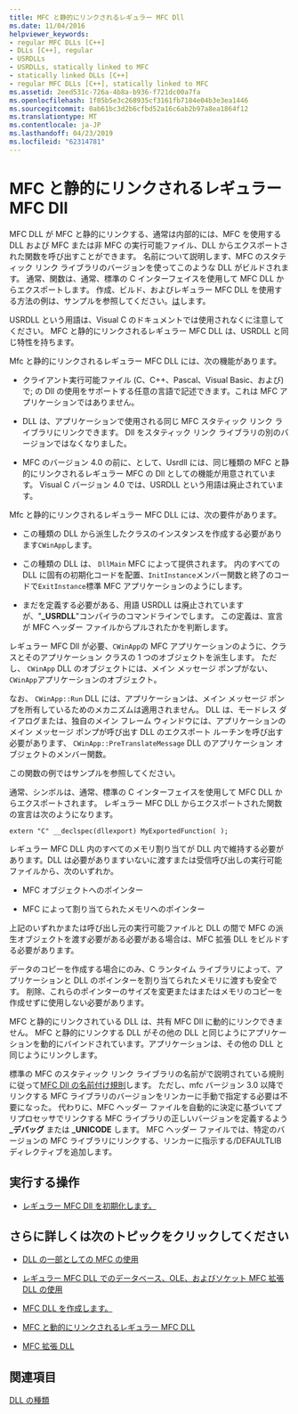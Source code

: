 ```yaml
---
title: MFC と静的にリンクされるレギュラー MFC Dll
ms.date: 11/04/2016
helpviewer_keywords:
- regular MFC DLLs [C++]
- DLLs [C++], regular
- USRDLLs
- USRDLLs, statically linked to MFC
- statically linked DLLs [C++]
- regular MFC DLLs [C++], statically linked to MFC
ms.assetid: 2eed531c-726a-4b8a-b936-f721dc00a7fa
ms.openlocfilehash: 1f05b5e3c268935cf3161fb7184e04b3e3ea1446
ms.sourcegitcommit: 0ab61bc3d2b6cfbd52a16c6ab2b97a8ea1864f12
ms.translationtype: MT
ms.contentlocale: ja-JP
ms.lasthandoff: 04/23/2019
ms.locfileid: "62314781"
---
```

# <a name="regular-mfc-dlls-statically-linked-to-mfc"></a>MFC と静的にリンクされるレギュラー MFC Dll

MFC DLL が MFC と静的にリンクする、通常は内部的には、MFC を使用する DLL および MFC または非 MFC の実行可能ファイル、DLL からエクスポートされた関数を呼び出すことができます。 名前について説明します、MFC のスタティック リンク ライブラリのバージョンを使ってこのような DLL がビルドされます。 通常、関数は、通常、標準の C インターフェイスを使用して MFC DLL からエクスポートします。 作成、ビルド、およびレギュラー MFC DLL を使用する方法の例は、サンプルを参照してください。[は](https://github.com/Microsoft/VCSamples/tree/master/VC2010Samples/MFC/advanced/DllScreenCap)します。

USRDLL という用語は、Visual C のドキュメントでは使用されなくに注意してください。 MFC と静的にリンクされるレギュラー MFC DLL は、USRDLL と同じ特性を持ちます。

Mfc と静的にリンクされるレギュラー MFC DLL には、次の機能があります。

- クライアント実行可能ファイル (C、C++、Pascal、Visual Basic、および) で; の Dll の使用をサポートする任意の言語で記述できます。これは MFC アプリケーションではありません。

- DLL は、アプリケーションで使用される同じ MFC スタティック リンク ライブラリにリンクできます。 Dll をスタティック リンク ライブラリの別のバージョンではなくなりました。

- MFC のバージョン 4.0 の前に、として、Usrdll には、同じ種類の MFC と静的にリンクされるレギュラー MFC の Dll としての機能が用意されています。 Visual C バージョン 4.0 では、USRDLL という用語は廃止されています。

Mfc と静的にリンクされるレギュラー MFC DLL には、次の要件があります。

- この種類の DLL から派生したクラスのインスタンスを作成する必要があります`CWinApp`します。

- この種類の DLL は、 `DllMain` MFC によって提供されます。 内のすべての DLL に固有の初期化コードを配置、`InitInstance`メンバー関数と終了のコードで`ExitInstance`標準 MFC アプリケーションのようにします。

- まだを定義する必要がある、用語 USRDLL は廃止されていますが、"**_USRDLL**"コンパイラのコマンドラインでします。 この定義は、宣言が MFC ヘッダー ファイルからプルされたかを判断します。

レギュラー MFC Dll が必要、`CWinApp`の MFC アプリケーションのように、クラスとそのアプリケーション クラスの 1 つのオブジェクトを派生します。 ただし、 `CWinApp` DLL のオブジェクトには、メイン メッセージ ポンプがない、`CWinApp`アプリケーションのオブジェクト。

なお、 `CWinApp::Run` DLL には、アプリケーションは、メイン メッセージ ポンプを所有しているためのメカニズムは適用されません。 DLL は、モードレス ダイアログまたは、独自のメイン フレーム ウィンドウには、アプリケーションのメイン メッセージ ポンプが呼び出す DLL のエクスポート ルーチンを呼び出す必要があります、 `CWinApp::PreTranslateMessage` DLL のアプリケーション オブジェクトのメンバー関数。

この関数の例ではサンプルを参照してください。

通常、シンボルは、通常、標準の C インターフェイスを使用して MFC DLL からエクスポートされます。 レギュラー MFC DLL からエクスポートされた関数の宣言は次のようになります。

```
extern "C" __declspec(dllexport) MyExportedFunction( );
```

レギュラー MFC DLL 内のすべてのメモリ割り当てが DLL 内で維持する必要があります。DLL は必要がありますいないに渡すまたは受信呼び出しの実行可能ファイルから、次のいずれか。

- MFC オブジェクトへのポインター

- MFC によって割り当てられたメモリへのポインター

上記のいずれかまたは呼び出し元の実行可能ファイルと DLL の間で MFC の派生オブジェクトを渡す必要がある必要がある場合は、MFC 拡張 DLL をビルドする必要があります。

データのコピーを作成する場合にのみ、C ランタイム ライブラリによって、アプリケーションと DLL のポインターを割り当てられたメモリに渡すも安全です。 削除、これらのポインターのサイズを変更またはまたはメモリのコピーを作成せずに使用しない必要があります。

MFC と静的にリンクされている DLL は、共有 MFC Dll に動的にリンクできません。 MFC と静的にリンクする DLL がその他の DLL と同じようにアプリケーションを動的にバインドされています。アプリケーションは、その他の DLL と同じようにリンクします。

標準の MFC のスタティック リンク ライブラリの名前がで説明されている規則に従って[MFC Dll の名前付け規則](../mfc/mfc-library-versions.md#mfc-static-library-naming-conventions)します。 ただし、mfc バージョン 3.0 以降でリンクする MFC ライブラリのバージョンをリンカーに手動で指定する必要は不要になった。 代わりに、MFC ヘッダー ファイルを自動的に決定に基づいてプリプロセッサでリンクする MFC ライブラリの正しいバージョンを定義するよう **\_デバッグ** または **_UNICODE** します。 MFC ヘッダー ファイルでは、特定のバージョンの MFC ライブラリにリンクする、リンカーに指示する/DEFAULTLIB ディレクティブを追加します。

## <a name="what-do-you-want-to-do"></a>実行する操作

- [レギュラー MFC Dll を初期化します。](run-time-library-behavior.md#initializing-regular-dlls)

## <a name="what-do-you-want-to-know-more-about"></a>さらに詳しくは次のトピックをクリックしてください

- [DLL の一部としての MFC の使用](../mfc/tn011-using-mfc-as-part-of-a-dll.md)

- [レギュラー MFC DLL でのデータベース、OLE、およびソケット MFC 拡張 DLL の使用](using-database-ole-and-sockets-extension-dlls-in-regular-dlls.md)

- [MFC DLL を作成します。](../mfc/reference/mfc-dll-wizard.md)

- [MFC と動的にリンクされるレギュラー MFC DLL](regular-dlls-dynamically-linked-to-mfc.md)

- [MFC 拡張 DLL](extension-dlls-overview.md)

## <a name="see-also"></a>関連項目

[DLL の種類](kinds-of-dlls.md)
